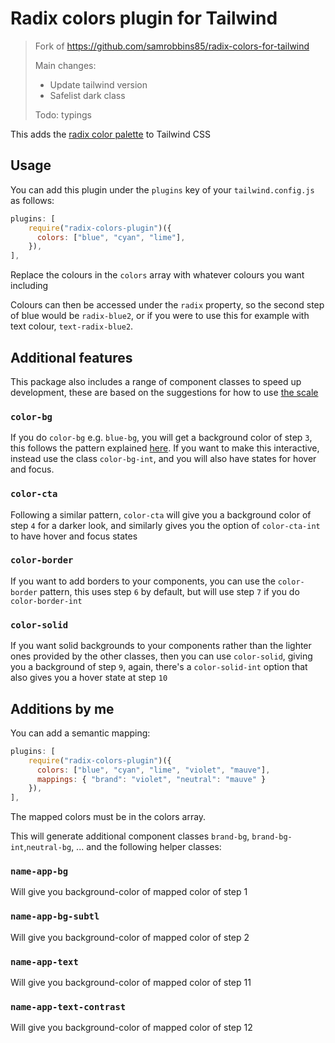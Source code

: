 # Radix colors plugin for Tailwind

> Fork of https://github.com/samrobbins85/radix-colors-for-tailwind
>
> Main changes:
>
> - Update tailwind version
> - Safelist dark class
>
> Todo: typings

This adds the [radix color palette](https://www.radix-ui.com/colors) to Tailwind CSS

## Usage

You can add this plugin under the `plugins` key of your `tailwind.config.js` as follows:

```js
plugins: [
    require("radix-colors-plugin")({
      colors: ["blue", "cyan", "lime"],
    }),
],
```

Replace the colours in the `colors` array with whatever colours you want including

Colours can then be accessed under the `radix` property, so the second step of blue would be `radix-blue2`, or if you were to use this for example with text colour, `text-radix-blue2`.

## Additional features

This package also includes a range of component classes to speed up development, these are based on the suggestions for how to use [the scale](https://www.radix-ui.com/docs/colors/palette-composition/understanding-the-scale)

### `color-bg`

If you do `color-bg` e.g. `blue-bg`, you will get a background color of step `3`, this follows the pattern explained [here](https://www.radix-ui.com/docs/colors/palette-composition/understanding-the-scale#steps-35-component-backgrounds). If you want to make this interactive, instead use the class `color-bg-int`, and you will also have states for hover and focus.

### `color-cta`

Following a similar pattern, `color-cta` will give you a background color of step `4` for a darker look, and similarly gives you the option of `color-cta-int` to have hover and focus states

### `color-border`

If you want to add borders to your components, you can use the `color-border` pattern, this uses step `6` by default, but will use step `7` if you do `color-border-int`

### `color-solid`

If you want solid backgrounds to your components rather than the lighter ones provided by the other classes, then you can use `color-solid`, giving you a background of step `9`, again, there's a `color-solid-int` option that also gives you a hover state at step `10`

## Additions by me

You can add a semantic mapping:

```js
plugins: [
    require("radix-colors-plugin")({
      colors: ["blue", "cyan", "lime", "violet", "mauve"],
      mappings: { "brand": "violet", "neutral": "mauve" }
    }),
],
```

The mapped colors must be in the colors array.

This will generate additional component classes `brand-bg`, `brand-bg-int`,`neutral-bg`, ... and
the following helper classes:

### `name-app-bg`

Will give you background-color of mapped color of step 1

### `name-app-bg-subtl`

Will give you background-color of mapped color of step 2

### `name-app-text`

Will give you background-color of mapped color of step 11

### `name-app-text-contrast`

Will give you background-color of mapped color of step 12
